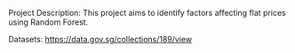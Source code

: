 Project Description: This project aims to identify factors affecting flat prices using Random Forest. 

Datasets: https://data.gov.sg/collections/189/view
